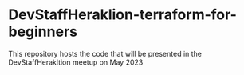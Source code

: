# DevStaffHeraklion-terraform-for-beginners
This repository hosts the code that will be presented in the DevStaffHerakltion meetup on May 2023
